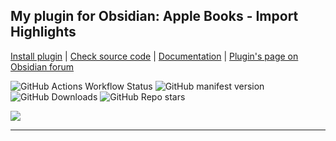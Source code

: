 ## My plugin for Obsidian: Apple Books - Import Highlights

[Install plugin](https://obsidian.md/plugins?id=apple-books-import-highlights) |
[Check source code](https://github.com/bandantonio/obsidian-apple-books-highlights-plugin) |
[Documentation](https://mister-gold.pro/obsidian-apple-books-highlights-plugin/) |
[Plugin's page on Obsidian forum](https://forum.obsidian.md/t/new-plugin-apple-books-import-highlights/76856/21)

![GitHub Actions Workflow Status](https://img.shields.io/github/actions/workflow/status/bandantonio/obsidian-apple-books-highlights-plugin/release.yml?branch=master&style=for-the-badge&logo=github)
![GitHub manifest version](https://img.shields.io/github/manifest-json/v/bandantonio/obsidian-apple-books-highlights-plugin?style=for-the-badge&logo=obsidian&color=%230082FC)
![GitHub Downloads](https://img.shields.io/github/downloads/bandantonio/obsidian-apple-books-highlights-plugin/total?style=for-the-badge&logo=github&color=%237C3AED)
![GitHub Repo stars](https://img.shields.io/github/stars/bandantonio/obsidian-apple-books-highlights-plugin?style=for-the-badge&logo=GitHub&color=%230082FC)

<a href="https://github.com/bandantonio/obsidian-apple-books-highlights-plugin" target="_blank"><img src="https://github.com/bandantonio/obsidian-apple-books-highlights-plugin/raw/master/docs/assets/plugin-preview.png" /></a>


----

<!-- Last updated: Wed Aug  7 00:46:38 2024 -->
